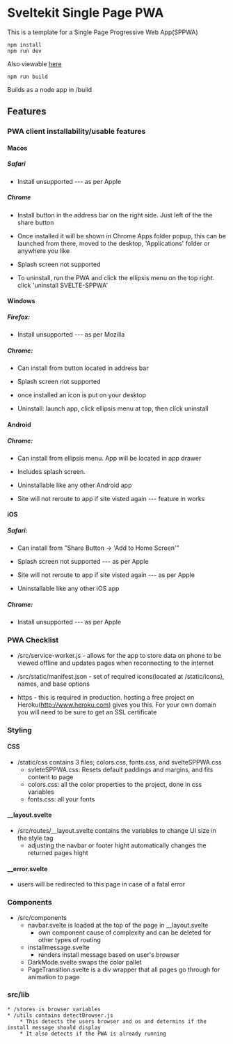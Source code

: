 # Sveltekit Single Page PWA

This is a template for a Single Page Progressive Web App(SPPWA)

```
npm install
npm run dev
```

Also viewable [here](https://sveltekit-singlepage-pwa.herokuapp.com/)

```
npm run build
```

Builds as a node app in /build

## Features

### PWA client installability/usable features

#### Macos

##### Safari

* Install unsupported --- as per Apple

##### Chrome

* Install button in the address bar on the right side. Just left of the the share button

* Once installed it will be shown in Chrome Apps folder popup, this can be launched from there,  moved to the desktop, 'Applications' folder or anywhere you like

* Splash screen not supported

* To uninstall, run the PWA and click the ellipsis menu on the top right. click 'uninstall SVELTE-SPPWA'

#### Windows

##### Firefox:

* Install unsupported --- as per Mozilla

##### Chrome: 

* Can install from button located in address bar

* Splash screen not supported

* once installed an icon is put on your desktop

* Uninstall: launch app, click ellipsis menu at top, then click uninstall

#### Android

##### Chrome:

* Can install from ellipsis menu. App will be located in app drawer

* Includes splash screen.

* Uninstallable like any other Android app

* Site will not reroute to app if site visted again --- feature in works

#### iOS

##### Safari:

* Can install from "Share Button -> 'Add to Home Screen'"

* Splash screen not supported --- as per Apple

* Site will not reroute to app if site visted again --- as per Apple

* Uninstallable like any other iOS app

##### Chrome:

* Install unsupported --- as per Apple

### PWA Checklist

* /src/service-worker.js - allows for the app to store data on phone to be viewed offline and updates pages when reconnecting to the internet

* /src/static/manifest.json - set of required icons(located at /static/icons), names, and base options

* https - this is required in production. hosting a free project on Heroku(http://www.heroku.com) gives you this. For your own domain you will need to be sure to get an SSL certificate

### Styling

#### CSS

* /static/css contains 3 files; colors.css, fonts.css, and svelteSPPWA.css
    * svleteSPPWA.css: Resets default paddings and margins, and fits content to page
    * colors.css: all the color properties to the project, done in css variables
    * fonts.css: all your fonts

#### __layout.svelte

* /src/routes/__layout.svelte contains the variables to change UI size in the style tag
    * adjusting the navbar or footer hight automatically changes the returned pages hight

#### __error.svelte

* users will be redirected to this page in case of a fatal error

### Components

* /src/components
    * navbar.svelte is loaded at the top of the page in __layout.svelte
        * own component cause of complexity and can be deleted for other types of routing
    * installmessage.svelte
        * renders install message based on user's browser
    * DarkMode.svelte swaps the color pallet
    * PageTransition.svelte is a div wrapper that all pages go through for animation to page

### src/lib
    * /stores is browser variables
    * /utils contains detectBrowser.js
        * This detects the users browser and os and determins if the install message should display
        * It also detects if the PWA is already running